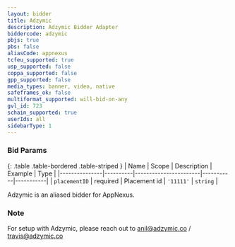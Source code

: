 ```yaml
---
layout: bidder
title: Adzymic
description: Adzymic Bidder Adapter
biddercode: adzymic
pbjs: true
pbs: false
aliasCode: appnexus
tcfeu_supported: true
usp_supported: false
coppa_supported: false
gpp_supported: false
media_types: banner, video, native
safeframes_ok: false
multiformat_supported: will-bid-on-any
gvl_id: 723
schain_supported: true
userIds: all
sidebarType: 1
---
```

### Bid Params

{: .table .table-bordered .table-striped }
| Name          | Scope    | Description           | Example   | Type      |
|---------------|----------|-----------------------|-----------|-----------|
| `placementID` | required | Placement id          | `'11111'` | `string`  |

Adzymic is an aliased bidder for AppNexus.

### Note

For setup with Adzymic, please reach out to [anil@adzymic.co](mailto:anil@adzymic.co) / [travis@adzymic.co](mailto:travis@adzymic.co)
